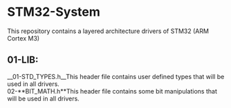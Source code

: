 # STM32-System
This repository contains a layered architecture drivers of STM32 (ARM Cortex M3) 

## 01-LIB:
<p>__01-STD_TYPES.h__This header file contains user defined types that will be used in all drivers.<br>
02-**BIT_MATH.h**This header file contains some bit manipulations that will be used in all drivers.</p>
